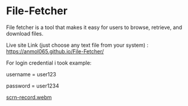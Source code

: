 # File-Fetcher
File fetcher is a tool that makes it easy for users to browse, retrieve, and download files.

Live site Link (just choose any text file from your system) :  https://anmol065.github.io/File-Fetcher/

For login credential i took example:

username = user123

password = user1234


[scrn-record.webm](https://user-images.githubusercontent.com/55704065/209726794-e57bda13-8353-4b8e-b6cb-71c6c5958bdb.webm)
